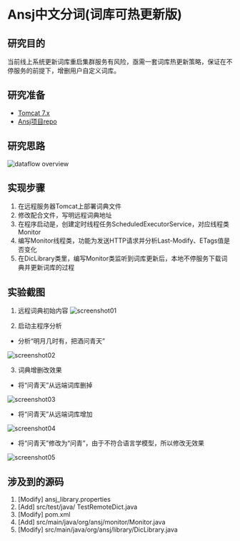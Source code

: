 Ansj中文分词(词库可热更新版)
==============================

## 研究目的
当前线上系统更新词库重启集群服务有风险，亟需一套词库热更新策略，保证在不停服务的前提下，增删用户自定义词库。


## 研究准备
* [Tomcat 7.x](http://tomcat.apache.org/download-70.cgi)
* [Ansj项目repo](https://github.com/NLPchina/ansj_seg)

## 研究思路
![dataflow overview](http://7xlhxb.com1.z0.glb.clouddn.com/dataflow.png)

## 实现步骤
1. 在远程服务器Tomcat上部署词典文件
2. 修改配合文件，写明远程词典地址
3. 在程序启动是，创建定时线程任务ScheduledExecutorService，对应线程类Monitor
4. 编写Monitor线程类，功能为发送HTTP请求并分析Last-Modify、ETags值是否变化
5. 在DicLibrary类里，编写Monitor类监听到词库更新后，本地不停服务下载词典并更新词库的过程

## 实验截图
1. 远程词典初始内容
![screenshot01](http://7xlhxb.com1.z0.glb.clouddn.com/screenshot1.png)

2. 启动主程序分析
* 分析“明月几时有，把酒问青天”

![screenshot02](http://7xlhxb.com1.z0.glb.clouddn.com/screenshot2.png)

3. 词典增删改效果
* 将“问青天”从远端词库删掉

![screenshot03](http://7xlhxb.com1.z0.glb.clouddn.com/screenshot3.png)
* 将“问青天”从远端词库增加

![screenshot04](http://7xlhxb.com1.z0.glb.clouddn.com/screenshot4.png)
* 将“问青天”修改为“问青”，由于不符合语言学模型，所以修改无效果

![screenshot05](http://7xlhxb.com1.z0.glb.clouddn.com/screenshot5.png)

## 涉及到的源码
1. [Modify] ansj_library.properties
2. [Add] src/test/java/ TestRemoteDict.java
3. [Modify] pom.xml
4. [Add] src/main/java/org/ansj/monitor/Monitor.java
5. [Modify] src/main/java/org/ansj/library/DicLibrary.java
